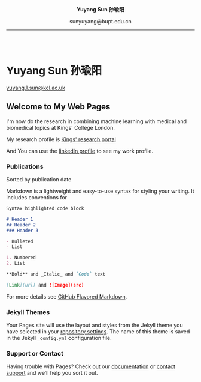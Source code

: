 <html>
<head>
</head>
<body>
<table width="800" border="0" align="center" cellspacing="0" cellpadding="0">
  <p align="center"><b> Yuyang Sun 孙瑜阳 </b></p>
  <p align="center">sunyuyang@bupt.edu.cn</p>
  <hr />
  <br />
</table>          
</body>
 
# Yuyang Sun 孙瑜阳
yuyang.1.sun@kcl.ac.uk

## Welcome to My Web Pages
I'm now do the research in combining machine learning with medical and biomedical topics at Kings' College London.

My research profile is [Kings' research portal](https://kclpure.kcl.ac.uk/portal/en/persons/yuyang-sun(cbf450de-244c-4615-901e-2835b8afed02).html)

And You can use the [linkedIn profile](https://www.linkedin.com/in/yuyang-sun-045171170/) to see my work profile.

### Publications

Sorted by publication date

Markdown is a lightweight and easy-to-use syntax for styling your writing. It includes conventions for

```markdown
Syntax highlighted code block

# Header 1
## Header 2
### Header 3

- Bulleted
- List

1. Numbered
2. List

**Bold** and _Italic_ and `Code` text

[Link](url) and ![Image](src)
```

For more details see [GitHub Flavored Markdown](https://guides.github.com/features/mastering-markdown/).

### Jekyll Themes

Your Pages site will use the layout and styles from the Jekyll theme you have selected in your [repository settings](https://github.com/RaphaelSun/RaphaelSun.github.io/settings). The name of this theme is saved in the Jekyll `_config.yml` configuration file.

### Support or Contact

Having trouble with Pages? Check out our [documentation](https://help.github.com/categories/github-pages-basics/) or [contact support](https://github.com/contact) and we’ll help you sort it out.
</html>
